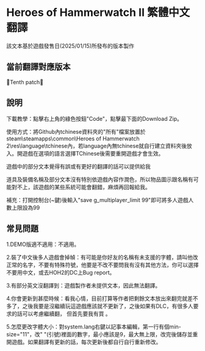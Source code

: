 <h1>Heroes of Hammerwatch II 繁體中文翻譯</h1>

該文本基於遊戲發售日(2025/01/15)所發布的版本製作

<h2>當前翻譯對應版本</h2>
📝Tenth patch📝

<h2>說明</h2>

下載教學：點擊右上角的綠色按鈕"Code"，點擊最下面的Download Zip。

使用方式：將Github內tchinese資料夾的"所有"檔案放置於steam\steamapps\common\Heroes of Hammerwatch 2\res\language\tchinese內，若language內無tchinese就自行建立資料夾後放入。開遊戲在選項的語言選擇TChinese後需要重開遊戲才會生效。

遊戲中的部分文本覺得有誤或有更好的翻譯的話可以提供給我

道具及裝備名稱及部分文本沒有特別依遊戲內容作潤色，所以物品圖示跟名稱有可能對不上，該遊戲的某些系統可能會翻錯，麻煩再回報給我。

補充：打開控制台(~鍵)後輸入"save g_multiplayer_limit 99"即可將多人遊戲人數上限設為99

<h2>常見問題</h2>

1.DEMO版適不適用：不適用。

2.裝了中文後多人遊戲會掉幀：有可能是你好友的名稱有未支援的字體，請叫他改正常的名字，不要有特殊符號，他要是不改不要問我有沒有其他方法，你可以選擇不要用中文，或去HOH2的DC上Bug report。

3.有部分英文沒翻譯到：遊戲製作者未提供文本，因此無法翻譯。

4.你會更新到甚麼時候：看我心情，目前打算等作者把剩餘文本放出來翻完就差不多了，之後我要是沒繼續玩這遊戲應該就不更新了，之後如果有DLC，有很多人要求的話可以考慮繼續翻， 但首先要我有買 。

5.怎麼更改字體大小：對system.lang右鍵以記事本編輯，第一行有個min-size="11"，改" "(引號)裡面的數字，最小應該是9，最大無上限，改完後儲存並重開遊戲。如果翻譯有更新的話，每次更新後都自行自行重新修改。



